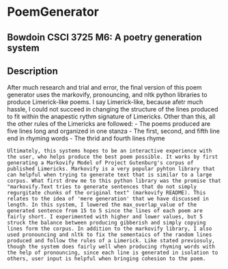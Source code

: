 # PoemGenerator
## Bowdoin CSCI 3725 M6:  A poetry generation system

## Description 
After much research and trial and error, the final version of this poem generator uses the markovify, pronouncing, and nltk python libraries to produce Limerick-like poems. I say Limerick-like, because afetr much hassle, I could not succeed in changing the structure of the lines produced to fit within the anapestic rythm signature of Limericks. Other than this, all the other rules of the Limericks are followed:
    - The poems produced are five lines long and organized in one stanza
    - The first, second, and fifth line end in rhyming words
    - The thrid and fourth lines rhyme 

    Ultimately, this systems hopes to be an interactive experience with the user, who helps produce the best poem possible. It works by first generating a Markovify Model of Project Gutenburg's corpus of published Limericks. Markovify is a very popular pyhton library that can helpful when trying to generate text that is similar to a large corpus. What first drew me to this python library was the promise that "markovify.Text tries to generate sentences that do not simply regurgitate chunks of the original text" (markovify README). This relates to the idea of 'mere generation' that we have discussed in length. In this system, I lowered the max_overlap_value of the generated sentence from 15 to 5 since the lines of each poem are fairly short. I experimented with higher and lower values, but 5 struck the balance between producing gibberish and simply copying lines form the corpus. In addition to the markovify library, I also used pronouncing and nltk to fix the sementaics of the random lines produced and follow the rules of a Limerick. Like stated previosuly, though the system does fairly well when producing rhyming words with the help of pronouncing, since each line is generated in isolation to others, user input is helpful when bringing cohesion to the poem. 
